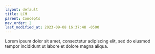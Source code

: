 ```yaml
---
layout: default
title: LCM
parent: Concepts
nav_order: 2
last_modified_at: 2023-09-08 16:37:48 -0500
---
```


Lorem ipsum dolor sit amet, consectetur adipiscing elit, sed do eiusmod tempor incididunt ut labore et dolore magna aliqua.